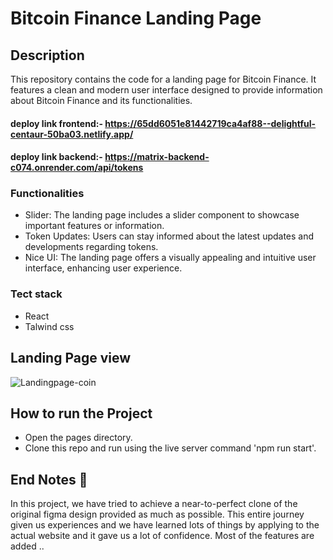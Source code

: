 # Bitcoin Finance Landing Page

## Description
This repository contains the code for a landing page for Bitcoin Finance. It features a clean and modern user interface designed to provide information about Bitcoin Finance and its functionalities.

#### deploy link frontend:- https://65dd6051e81442719ca4af88--delightful-centaur-50ba03.netlify.app/
#### deploy link backend:- https://matrix-backend-c074.onrender.com/api/tokens

### Functionalities
* Slider: The landing page includes a slider component to showcase important features or information.
* Token Updates: Users can stay informed about the latest updates and developments regarding tokens.
* Nice UI: The landing page offers a visually appealing and intuitive user interface, enhancing user experience.

### Tect stack
* React
* Talwind css

## Landing Page view
![Landingpage-coin](https://github.com/Md-abdul/Md-abdul-Frontend-Developer/assets/112768514/bdbe50d7-d678-48e6-854a-a147767ba380)

## How to run the Project
* Open the pages directory.
* Clone this repo and run using the live server command 'npm run start'.

## End Notes 📑
In this project, we have tried to achieve a near-to-perfect clone of the original figma design provided as much as possible. This entire journey given us experiences and we have learned lots of things by applying to the actual website and it gave us a lot of confidence. Most of the features are added ..

